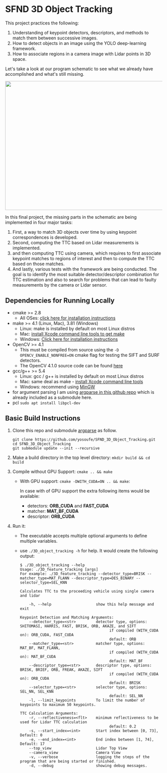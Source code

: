 # SFND 3D Object Tracking

This project practices the following:

1. Understanding of keypoint detectors, descriptors, and methods to match them between successive images.
2. How to detect objects in an image using the YOLO deep-learning framework.
3. How to associate regions in a camera image with Lidar points in 3D space.

Let's take a look at our program schematic to see what we already have accomplished and what's still missing.

<img src="images/course_code_structure.png" width="779" height="414" />

In this final project, the missing parts in the schematic are being implemented in four major tasks: 
1. First, a way to match 3D objects over time by using keypoint correspondences is developed. 
2. Second, computing the TTC based on Lidar measurements is implemented. 
3. and then computing TTC using camera, which requires to first associate keypoint matches to regions of interest and then to compute the TTC based on those matches. 
4. And lastly, various tests with the framework are being conducted. The goal is to identify the most suitable detector/descriptor combination for TTC estimation and also to search for problems that can lead to faulty measurements by the camera or Lidar sensor. 

## Dependencies for Running Locally
* cmake >= 2.8
  * All OSes: [click here for installation instructions](https://cmake.org/install/)
* make >= 4.1 (Linux, Mac), 3.81 (Windows)
  * Linux: make is installed by default on most Linux distros
  * Mac: [install Xcode command line tools to get make](https://developer.apple.com/xcode/features/)
  * Windows: [Click here for installation instructions](http://gnuwin32.sourceforge.net/packages/make.htm)
* OpenCV >= 4.1
  * This must be compiled from source using the `-D OPENCV_ENABLE_NONFREE=ON` cmake flag for testing the SIFT and SURF detectors.
  * The OpenCV 4.1.0 source code can be found [here](https://github.com/opencv/opencv/tree/4.1.0)
* gcc/g++ >= 5.4
  * Linux: gcc / g++ is installed by default on most Linux distros
  * Mac: same deal as make - [install Xcode command line tools](https://developer.apple.com/xcode/features/)
  * Windows: recommend using [MinGW](http://www.mingw.org/)
* for argument parsing I am using [argparse in this github repo](https://github.com/cofyc/argparse)
   which is already included as a submodule here.
* pcl `sudo apt install libpcl-dev`

## Basic Build Instructions

1. Clone this repo and submodule [argparse](https://github.com/cofyc/argparse) as follow.

   ```
   git clone https://github.com/yosoufe/SFND_3D_Object_Tracking.git
   cd SFND_3D_Object_Tracking
   git submodule update --init --recursive
   ```

2. Make a build directory in the top level directory: `mkdir build && cd build`
3. Compile without GPU Support: `cmake .. && make`

      * With GPU support: `cmake -DWITH_CUDA=ON .. && make`:
         
         In case with of GPU support the extra following items would be available: 
            
          * detectors: **ORB_CUDA** and **FAST_CUDA**
          * matcher: **MAT_BF_CUDA**
          * descriptor: **ORB_CUDA**

4. Run it:

   * The executable accepts multiple optional arguments to define multiple variables.
   * use `./3D_object_tracking -h` for help. It would create the following output:

        ```
        $ ./3D_object_tracking --help
        Usage: ./3D_feature_tracking [args]
        For example: ./3D_feature_tracking --detector_type=BRISK --matcher_type=MAT_FLANN --descriptor_type=DES_BINARY --selector_type=SEL_KNN

        Calculates TTC to the proceeding vehicle using single camera and lidar

            -h, --help                    show this help message and exit

        Keypoint Detection and Matching Arguments: 
            --detector_type=<str>         detector type, options: SHITOMASI, HARRIS, FAST, BRISK, ORB, AKAZE, and SIFT
                                                if compiled (WITH_CUDA on): ORB_CUDA, FAST_CUDA
                                                default: ORB
            --matcher_type=<str>          matcher type, options: MAT_BF, MAT_FLANN,
                                                if compiled (WITH_CUDA on): MAT_BF_CUDA
                                                default: MAT_BF
            --descriptor_type=<str>       descriptor type, options: BRISK, BRIEF, ORB, FREAK, AKAZE, SIFT
                                                if compiled (WITH_CUDA on): ORB_CUDA
                                                default: BRISK
            --selector_type=<str>         selector type, options: SEL_NN, SEL_KNN
                                                default: SEL_NN
            -l, --limit_keypoints         To limit the number of keypoints to maximum 50 keypoints.

        TTC Calculation Arguments: 
            -r, --reflectiveness=<flt>    minimum reflectiveness to be used for Lidar TTC calculation
                                                default: 0.2
            -s, --start_index=<int>       Start index between [0, 73], Default: 0
            -e, --end_index=<int>         End index between [1, 74], Default: 17
            --top_view                    Lidar Top View
            --camera_view                 Camera View
            -v, --verbose                 logging the steps of the program that are being started or finished.
            -d, --debug                   showing debug messages.
        ```